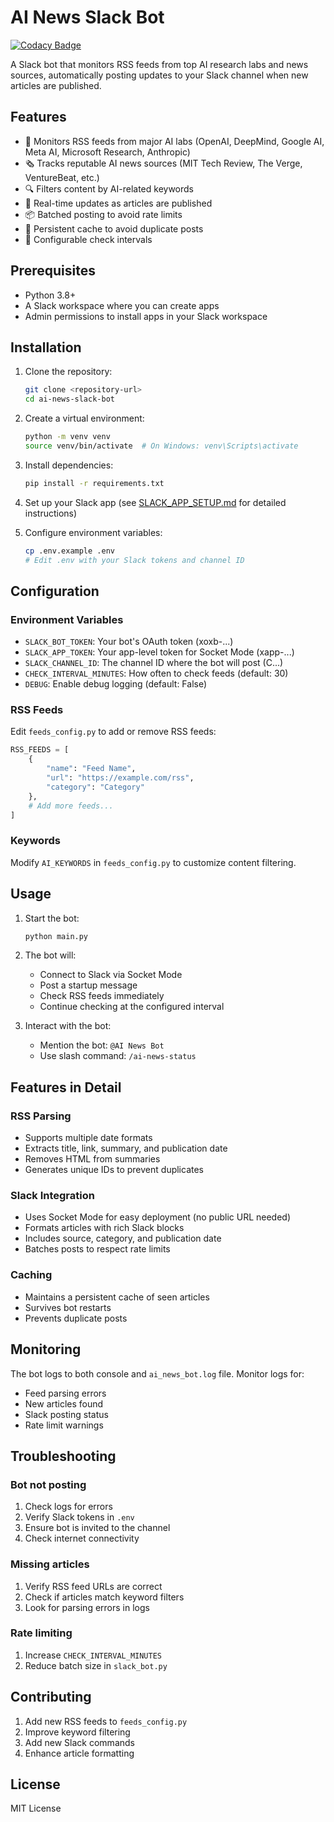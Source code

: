 # AI News Slack Bot

[![Codacy Badge](https://app.codacy.com/project/badge/Grade/YOUR_PROJECT_ID)](https://www.codacy.com/gh/YOUR_GITHUB_USERNAME/SlackWire/dashboard?utm_source=github.com&amp;utm_medium=referral&amp;utm_content=YOUR_GITHUB_USERNAME/SlackWire&amp;utm_campaign=Badge_Grade)

A Slack bot that monitors RSS feeds from top AI research labs and news sources, automatically posting updates to your Slack channel when new articles are published.

## Features

- 📰 Monitors RSS feeds from major AI labs (OpenAI, DeepMind, Google AI, Meta AI, Microsoft Research, Anthropic)
- 🗞️ Tracks reputable AI news sources (MIT Tech Review, The Verge, VentureBeat, etc.)
- 🔍 Filters content by AI-related keywords
- 🚀 Real-time updates as articles are published
- 📦 Batched posting to avoid rate limits
- 💾 Persistent cache to avoid duplicate posts
- 🔧 Configurable check intervals

## Prerequisites

- Python 3.8+
- A Slack workspace where you can create apps
- Admin permissions to install apps in your Slack workspace

## Installation

1. Clone the repository:
   ```bash
   git clone <repository-url>
   cd ai-news-slack-bot
   ```

2. Create a virtual environment:
   ```bash
   python -m venv venv
   source venv/bin/activate  # On Windows: venv\Scripts\activate
   ```

3. Install dependencies:
   ```bash
   pip install -r requirements.txt
   ```

4. Set up your Slack app (see [SLACK_APP_SETUP.md](SLACK_APP_SETUP.md) for detailed instructions)

5. Configure environment variables:
   ```bash
   cp .env.example .env
   # Edit .env with your Slack tokens and channel ID
   ```

## Configuration

### Environment Variables

- `SLACK_BOT_TOKEN`: Your bot's OAuth token (xoxb-...)
- `SLACK_APP_TOKEN`: Your app-level token for Socket Mode (xapp-...)
- `SLACK_CHANNEL_ID`: The channel ID where the bot will post (C...)
- `CHECK_INTERVAL_MINUTES`: How often to check feeds (default: 30)
- `DEBUG`: Enable debug logging (default: False)

### RSS Feeds

Edit `feeds_config.py` to add or remove RSS feeds:

```python
RSS_FEEDS = [
    {
        "name": "Feed Name",
        "url": "https://example.com/rss",
        "category": "Category"
    },
    # Add more feeds...
]
```

### Keywords

Modify `AI_KEYWORDS` in `feeds_config.py` to customize content filtering.

## Usage

1. Start the bot:
   ```bash
   python main.py
   ```

2. The bot will:
   - Connect to Slack via Socket Mode
   - Post a startup message
   - Check RSS feeds immediately
   - Continue checking at the configured interval

3. Interact with the bot:
   - Mention the bot: `@AI News Bot`
   - Use slash command: `/ai-news-status`

## Features in Detail

### RSS Parsing
- Supports multiple date formats
- Extracts title, link, summary, and publication date
- Removes HTML from summaries
- Generates unique IDs to prevent duplicates

### Slack Integration
- Uses Socket Mode for easy deployment (no public URL needed)
- Formats articles with rich Slack blocks
- Includes source, category, and publication date
- Batches posts to respect rate limits

### Caching
- Maintains a persistent cache of seen articles
- Survives bot restarts
- Prevents duplicate posts

## Monitoring

The bot logs to both console and `ai_news_bot.log` file. Monitor logs for:
- Feed parsing errors
- New articles found
- Slack posting status
- Rate limit warnings

## Troubleshooting

### Bot not posting
1. Check logs for errors
2. Verify Slack tokens in `.env`
3. Ensure bot is invited to the channel
4. Check internet connectivity

### Missing articles
1. Verify RSS feed URLs are correct
2. Check if articles match keyword filters
3. Look for parsing errors in logs

### Rate limiting
1. Increase `CHECK_INTERVAL_MINUTES`
2. Reduce batch size in `slack_bot.py`

## Contributing

1. Add new RSS feeds to `feeds_config.py`
2. Improve keyword filtering
3. Add new Slack commands
4. Enhance article formatting

## License

MIT License